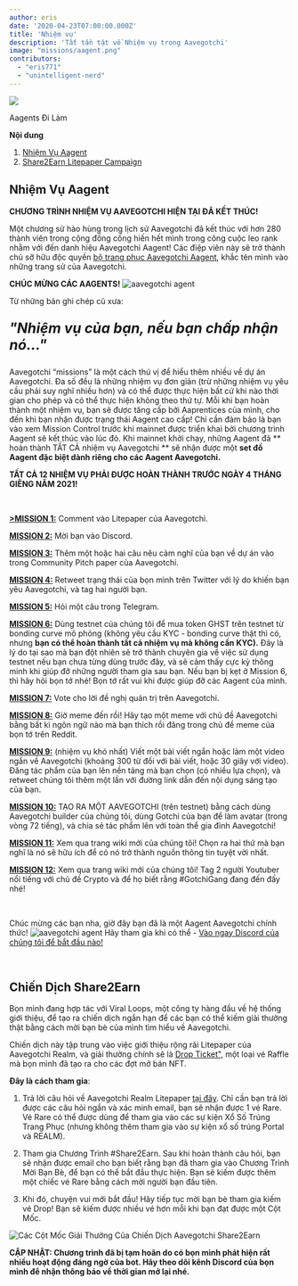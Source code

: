 ```yaml
---
author: eris
date: '2020-04-23T07:00:00.000Z'
title: 'Nhiệm vụ'
description: 'Tất tần tật về Nhiệm vụ trong Aavegotchi'
image: "missions/aagent.png"
contributors:
  - "eris771"
  - "unintelligent-nerd"
---
```


<div class="headerImageContainer">
<img src="/missions/aagent.png" class="headerImage">
<p class="headerImageText">Aagents Đi Làm</p>
</div>

<div class="contentsBox">

**Nội dung**

<ol>
<li><a href=#the-aagent-missions>Nhiệm Vụ Aagent</a></li>
<li><a href=#share2earn-litepaper-campaign>Share2Earn Litepaper Campaign</a></li>
</ol>

</div>

## Nhiệm Vụ Aagent

**CHƯƠNG TRÌNH NHIỆM VỤ AAVEGOTCHI HIỆN TẠI ĐÃ KẾT THÚC!**

Một chương sử hào hùng trong lịch sử Aavegotchi đã kết thúc với hơn 280 thành viên trong cộng đồng cống hiến hết mình trong công cuộc leo rank nhằm với đến danh hiệu Aavegotchi Aagent! Các điệp viên này sẽ trở thành chủ sỡ hữu độc quyền [bộ trang phục Aavegotchi Aagent](/wearables#aagent-wearables-set), khắc tên mình vào những trang sử của Aavegotchi.

**CHÚC MỪNG CÁC AAGENTS!** <img src="/missions/tinyagent.png" alt = "aavegotchi agent" />


Từ những bản ghi chép cũ xưa:

<p style="font-size:25px; font-style: italic;"><b>"Nhiệm vụ của bạn, nếu bạn chấp nhận nó..."</b></p>

Aavegotchi “missions” là một cách thú vị để hiểu thêm nhiều về dự án Aavegotchi. Đa số đều là những nhiệm vụ đơn giản (trừ những nhiệm vụ yêu cầu phải suy nghĩ nhiều hơn) và có thể được thực hiện bất cứ khi nào thời gian cho phép và có thể thực hiện không theo thứ tự. Mỗi khi bạn hoàn thành một nhiệm vụ, bạn sẽ được tăng cấp bởi Aaprentices của mình, cho đến khi bạn nhận được trạng thái Aagent cao cấp! Chỉ cần đảm bảo là bạn vào xem Mission Control trước khi mainnet được triển khai bởi chương trình Aagent sẽ kết thúc vào lúc đó. Khi mainnet khởi chạy, những Aagent đã ** hoàn thành TẤT CẢ nhiệm vụ Aavegotchi ** sẽ nhận được một **set đồ Aagent đặc biệt dành riêng cho các Aagent Aavegotchi.**

**TẤT CẢ 12 NHIỆM VỤ PHẢI ĐƯỢC HOÀN THÀNH TRƯỚC NGÀY 4 THÁNG GIÊNG NĂM 2021!**

&nbsp;


[**>MISSION 1:**](https://aavegotchi.medium.com/aavegotchi-community-update-3-4d733e8275e) Comment vào Litepaper của Aavegotchi.

[**MISSION 2:**](https://aavegotchi.medium.com/aavegotchi-community-update-4-1744633c3fc4) Mời bạn vào Discord.

[**MISSION 3:**](https://aavegotchi.medium.com/aavegotchi-community-update-5-39d240b3bd13) Thêm một hoặc hai câu nêu cảm nghĩ của bạn về dự án vào trong Community Pitch paper của Aavegotchi.

[**MISSION 4:**](https://aavegotchi.medium.com/aavegotchi-community-update-6-ecece9ba73de) Retweet trạng thái của bọn mình trên Twitter với lý do khiến bạn yêu Aavegotchi, và tag hai người bạn.

[**MISSION 5:**](https://aavegotchi.medium.com/aavegotchi-community-update-7-a8f1ce2b297d) Hỏi một câu trong Telegram.

[**MISSION 6:**](https://aavegotchi.medium.com/aavegotchi-community-update-8-8e2bcba353b9) Dùng testnet của chúng tôi để mua token GHST trên testnet từ bonding curve mô phỏng (không yêu cầu KYC - bonding curve thật thì có, nhưng **bạn có thể hoàn thành tất cả nhiệm vụ mà không cần KYC).** Đây là lý do tại sao mà bạn đột nhiên sẽ trở thành chuyên gia về việc sử dụng testnet nếu bạn chưa từng dùng trước đây, và sẽ cảm thấy cực kỳ thông minh khi giúp đỡ những người tham gia sau bạn. Nếu bạn bị kẹt ở Mission 6, thì hãy hỏi bọn tớ nhé! Bọn tớ rất vui khi được giúp đỡ các Aagent của mình.

[**MISSION 7:**](https://aavegotchi.medium.com/aavegotchi-community-update-9-3c297c4ae645) Vote cho lời đề nghị quản trị trên Aavegotchi.

[**MISSION 8:**](https://aavegotchi.medium.com/aavegotchi-community-update-10-d0b8af0df301) Giờ meme đến rồi! Hãy tạo một meme với chủ đề Aavegotchi bằng bất kì ngôn ngữ nào mà bạn thích rồi đăng trong chủ đề meme của bọn tớ trên Reddit.

[**MISSION 9:**](https://aavegotchi.medium.com/aavegotchi-community-update-12-7f85605e33dd) (nhiệm vụ khó nhất) Viết một bài viết ngắn hoặc làm một video ngắn về Aavegotchi (khoảng 300 từ đối với bài viết, hoặc 30 giây với video). Đăng tác phẩm của bạn lên nền tảng mà bạn chọn (có nhiều lựa chọn), và retweet chúng tôi thêm một lần với đường link dẫn đến nội dụng sáng tạo của bạn.

[**MISSION 10:**](https://aavegotchi.medium.com/aavegotchi-dev-update-3-mission-10-46bd59837936) TẠO RA MỘT AAVEGOTCHI (trên testnet) bằng cách dùng Aavegotchi builder của chúng tôi, dùng Gotchi của bạn để làm avatar (trong vòng 72 tiếng), và chia sẻ tác phẩm lên với toàn thể gia đình Aavegotchi!

[**MISSION 11:**](https://aavegotchi.medium.com/aavegotchi-community-update-16-b4db0f05b44) Xem qua trang wiki mới của chúng tôi! Chọn ra hai thứ mà bạn nghĩ là nó sẽ hữu ích để có nó trở thành nguồn thông tin tuyệt vời nhất.

[**MISSION 12:**](https://aavegotchi.medium.com/aavegotchi-community-update-18-dbaa35b1ed50) Xem qua trang wiki mới của chúng tôi! Tag 2 người Youtuber nổi tiếng với chủ đề Crypto và để họ biết rằng #GotchiGang đang đến đấy nhé!

&nbsp;

Chúc mừng các bạn nha, giờ đây bạn đã là một Aagent Aavegotchi chính thức! <img src="/missions/tinyagent.png" alt = "aavegotchi agent" /> Hãy tham gia khi có thể - [Vào ngay Discord của chúng tôi để bắt đầu nào!](https://discord.com/invite/NPwnWB6)

&nbsp; &nbsp;

## Chiến Dịch Share2Earn

Bọn mình đang hợp tác với Viral Loops, một công ty hàng đầu về hệ thống giới thiệu, để tạo ra chiến dịch ngắn hạn để các bạn có thể kiếm giải thưởng thật bằng cách mời bạn bè của mình tìm hiểu về Aavegotchi.

Chiến dịch này tập trung vào việc giới thiệu rộng rãi Litepaper của Aavegotchi Realm, và giải thưởng chính sẽ là [Drop Ticket"](/metaverse#drop-tickets), một loại vé Raffle mà bọn mình đã tạo ra cho các đợt mở bán NFT.

**Đây là cách tham gia**:

1. Trả lời câu hỏi về Aavegotchi Realm Litepaper [tại đây](https://gotchigang.typeform.com/to/gYuY3bxN#referralcode=MU92ddy). Chỉ cần bạn trả lời được các câu hỏi ngắn và xác minh email, bạn sẽ nhận được 1 vé Rare. Vé Rare có thể được dùng để tham gia vào các sự kiện Xổ Số Trúng Trang Phục (nhưng không thêm tham gia vào sự kiện xổ số trúng Portal và REALM).

2. Tham gia Chương Trình #Share2Earn. Sau khi hoàn thành câu hỏi, bạn sẽ nhận được email cho bạn biết rằng bạn đã tham gia vào Chương Trình Mời Bạn Bè, để bạn có thể bắt đầu thực hiện. Bạn sẽ kiếm được thêm một chiếc vé Rare bằng cách mời người bạn đầu tiên.

3. Khi đó, chuyện vui mới bắt đầu! Hãy tiếp tục mời bạn bè tham gia kiếm vé Drop! Bạn sẽ kiếm được nhiều vé hơn mỗi khi bạn đạt được một Cột Mốc.

<img class="bodyImage" src="/missions/share2earn-reward-tiers.png" alt="Các Cột Mốc Giải Thưởng Của Chiến Dịch Aavegotchi Share2Earn" />

**CẬP NHẬT: Chương trình đã bị tạm hoãn do có bọn mình phát hiện rất nhiều hoạt động đáng ngờ của bot. Hãy theo dõi kênh Discord của bọn mình để nhận thông báo về thời gian mở lại nhé.**